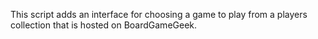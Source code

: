 This script adds an interface for choosing a game to play from a players collection that is hosted on BoardGameGeek.